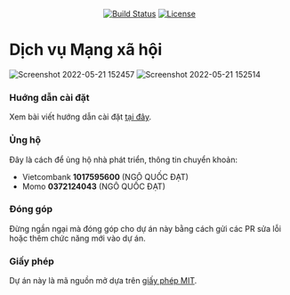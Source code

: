 <p align="center">
<a href="https://travis-ci.org/datlechin/DichVu-MXH"><img src="https://app.travis-ci.com/datlechin/DichVu-MXH.svg" alt="Build Status"></a>
<a href="https://packagist.org/packages/laravel/framework"><img src="https://img.shields.io/packagist/l/datlechin/DichVu-MXH" alt="License"></a>
</p>

# Dịch vụ Mạng xã hội

![Screenshot 2022-05-21 152457](https://user-images.githubusercontent.com/56961917/169643058-f37d6f6a-7087-4506-b557-8dace7b027e1.png)
![Screenshot 2022-05-21 152514](https://user-images.githubusercontent.com/56961917/169643063-a3c96fde-3418-458d-ac45-622a8af9c73b.png)


### Huớng dẫn cài đặt

Xem bài viết hướng dẫn cài đặt [tại đây](https://github.com/datlechin/DichVu-MXH/wiki/Hướng-dẫn-cài-đặt).

### Ủng hộ

Đây là cách để ủng hộ nhà phát triển, thông tin chuyển khoản:

- Vietcombank **1017595600** (NGÔ QUỐC ĐẠT)
- Momo **0372124043** (NGÔ QUỐC ĐẠT)

### Đóng góp

Đừng ngần ngại mà đóng góp cho dự án này bằng cách gửi các PR sửa lỗi hoặc thêm chức năng mới vào dự án.

### Giấy phép

Dự án này là mã nguồn mở dựa trên [giấy phép MIT](https://opensource.org/licenses/MIT).
